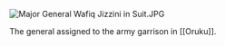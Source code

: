 ![Major General Wafiq Jizzini in Suit.JPG](https://upload.wikimedia.org/wikipedia/commons/thumb/7/76/Major_General_Wafiq_Jizzini_in_Suit.JPG/220px-Major_General_Wafiq_Jizzini_in_Suit.JPG)

The general assigned to the army garrison in [[Oruku]]. 

